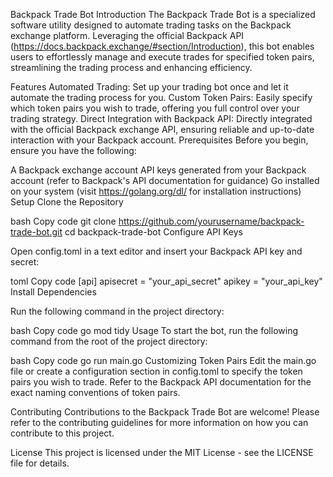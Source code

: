 Backpack Trade Bot
Introduction
The Backpack Trade Bot is a specialized software utility designed to automate trading tasks on the Backpack exchange platform. Leveraging the official Backpack API (https://docs.backpack.exchange/#section/Introduction), this bot enables users to effortlessly manage and execute trades for specified token pairs, streamlining the trading process and enhancing efficiency.

Features
Automated Trading: Set up your trading bot once and let it automate the trading process for you.
Custom Token Pairs: Easily specify which token pairs you wish to trade, offering you full control over your trading strategy.
Direct Integration with Backpack API: Directly integrated with the official Backpack exchange API, ensuring reliable and up-to-date interaction with your Backpack account.
Prerequisites
Before you begin, ensure you have the following:

A Backpack exchange account
API keys generated from your Backpack account (refer to Backpack's API documentation for guidance)
Go installed on your system (visit https://golang.org/dl/ for installation instructions)
Setup
Clone the Repository

bash
Copy code
git clone https://github.com/yourusername/backpack-trade-bot.git
cd backpack-trade-bot
Configure API Keys

Open config.toml in a text editor and insert your Backpack API key and secret:

toml
Copy code
[api]
apisecret = "your_api_secret"
apikey = "your_api_key"
Install Dependencies

Run the following command in the project directory:

bash
Copy code
go mod tidy
Usage
To start the bot, run the following command from the root of the project directory:

bash
Copy code
go run main.go
Customizing Token Pairs
Edit the main.go file or create a configuration section in config.toml to specify the token pairs you wish to trade. Refer to the Backpack API documentation for the exact naming conventions of token pairs.

Contributing
Contributions to the Backpack Trade Bot are welcome! Please refer to the contributing guidelines for more information on how you can contribute to this project.

License
This project is licensed under the MIT License - see the LICENSE file for details.